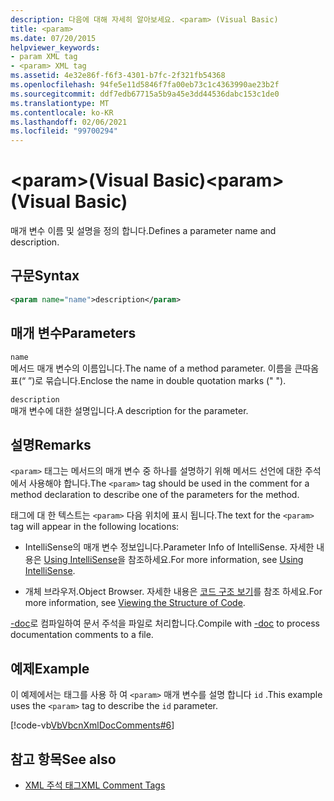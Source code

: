 ```yaml
---
description: 다음에 대해 자세히 알아보세요. <param> (Visual Basic)
title: <param>
ms.date: 07/20/2015
helpviewer_keywords:
- param XML tag
- <param> XML tag
ms.assetid: 4e32e86f-f6f3-4301-b7fc-2f321fb54368
ms.openlocfilehash: 94fe5e11d5846f7fa00eb73c1c4363990ae23b2f
ms.sourcegitcommit: ddf7edb67715a5b9a45e3dd44536dabc153c1de0
ms.translationtype: MT
ms.contentlocale: ko-KR
ms.lasthandoff: 02/06/2021
ms.locfileid: "99700294"
---
```

# <a name="param-visual-basic"></a><span data-ttu-id="2c28b-103">\<param>(Visual Basic)</span><span class="sxs-lookup"><span data-stu-id="2c28b-103">\<param> (Visual Basic)</span></span>

<span data-ttu-id="2c28b-104">매개 변수 이름 및 설명을 정의 합니다.</span><span class="sxs-lookup"><span data-stu-id="2c28b-104">Defines a parameter name and description.</span></span>  
  
## <a name="syntax"></a><span data-ttu-id="2c28b-105">구문</span><span class="sxs-lookup"><span data-stu-id="2c28b-105">Syntax</span></span>  
  
```xml  
<param name="name">description</param>  
```  
  
## <a name="parameters"></a><span data-ttu-id="2c28b-106">매개 변수</span><span class="sxs-lookup"><span data-stu-id="2c28b-106">Parameters</span></span>  

 `name`  
 <span data-ttu-id="2c28b-107">메서드 매개 변수의 이름입니다.</span><span class="sxs-lookup"><span data-stu-id="2c28b-107">The name of a method parameter.</span></span> <span data-ttu-id="2c28b-108">이름을 큰따옴표(“ ”)로 묶습니다.</span><span class="sxs-lookup"><span data-stu-id="2c28b-108">Enclose the name in double quotation marks (" ").</span></span>  
  
 `description`  
 <span data-ttu-id="2c28b-109">매개 변수에 대한 설명입니다.</span><span class="sxs-lookup"><span data-stu-id="2c28b-109">A description for the parameter.</span></span>  
  
## <a name="remarks"></a><span data-ttu-id="2c28b-110">설명</span><span class="sxs-lookup"><span data-stu-id="2c28b-110">Remarks</span></span>  

 <span data-ttu-id="2c28b-111">`<param>` 태그는 메서드의 매개 변수 중 하나를 설명하기 위해 메서드 선언에 대한 주석에서 사용해야 합니다.</span><span class="sxs-lookup"><span data-stu-id="2c28b-111">The `<param>` tag should be used in the comment for a method declaration to describe one of the parameters for the method.</span></span>  
  
 <span data-ttu-id="2c28b-112">태그에 대 한 텍스트는 `<param>` 다음 위치에 표시 됩니다.</span><span class="sxs-lookup"><span data-stu-id="2c28b-112">The text for the `<param>` tag will appear in the following locations:</span></span>  
  
- <span data-ttu-id="2c28b-113">IntelliSense의 매개 변수 정보입니다.</span><span class="sxs-lookup"><span data-stu-id="2c28b-113">Parameter Info of IntelliSense.</span></span> <span data-ttu-id="2c28b-114">자세한 내용은 [Using IntelliSense](/visualstudio/ide/using-intellisense)을 참조하세요.</span><span class="sxs-lookup"><span data-stu-id="2c28b-114">For more information, see [Using IntelliSense](/visualstudio/ide/using-intellisense).</span></span>  
  
- <span data-ttu-id="2c28b-115">개체 브라우저.</span><span class="sxs-lookup"><span data-stu-id="2c28b-115">Object Browser.</span></span> <span data-ttu-id="2c28b-116">자세한 내용은 [코드 구조 보기](/visualstudio/ide/viewing-the-structure-of-code)를 참조 하세요.</span><span class="sxs-lookup"><span data-stu-id="2c28b-116">For more information, see [Viewing the Structure of Code](/visualstudio/ide/viewing-the-structure-of-code).</span></span>  
  
 <span data-ttu-id="2c28b-117">[-doc](../../reference/command-line-compiler/doc.md)로 컴파일하여 문서 주석을 파일로 처리합니다.</span><span class="sxs-lookup"><span data-stu-id="2c28b-117">Compile with [-doc](../../reference/command-line-compiler/doc.md) to process documentation comments to a file.</span></span>  
  
## <a name="example"></a><span data-ttu-id="2c28b-118">예제</span><span class="sxs-lookup"><span data-stu-id="2c28b-118">Example</span></span>  

 <span data-ttu-id="2c28b-119">이 예제에서는 태그를 사용 하 여 `<param>` 매개 변수를 설명 합니다 `id` .</span><span class="sxs-lookup"><span data-stu-id="2c28b-119">This example uses the `<param>` tag to describe the `id` parameter.</span></span>  
  
 [!code-vb[VbVbcnXmlDocComments#6](~/samples/snippets/visualbasic/VS_Snippets_VBCSharp/VbVbcnXmlDocComments/VB/Class1.vb#6)]  
  
## <a name="see-also"></a><span data-ttu-id="2c28b-120">참고 항목</span><span class="sxs-lookup"><span data-stu-id="2c28b-120">See also</span></span>

- [<span data-ttu-id="2c28b-121">XML 주석 태그</span><span class="sxs-lookup"><span data-stu-id="2c28b-121">XML Comment Tags</span></span>](index.md)

